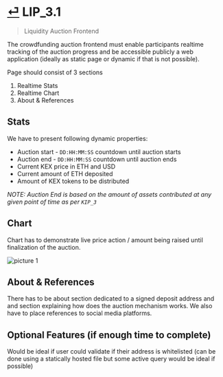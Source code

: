 # [⏎](README.md#Roadmap) LIP_3.1
>  Liquidity Auction Frontend

The crowdfunding auction frontend must enable participants realtime tracking of the auction progress and be accessible publicly a web application (ideally as static page or dynamic if that is not possible).

Page should consist of 3 sections
1. Realtime Stats
2. Realtime Chart
3. About & References


## Stats

We have to present following dynamic properties:
* Auction start - `DD:HH:MM:SS` countdown until auction starts
* Auction end - `DD:HH:MM:SS` countdown until auction ends
* Current KEX price in ETH and USD
* Current amount of ETH deposited
* Amount of KEX tokens to be distributed

_NOTE: Auction End is based on the amount of assets contributed at any given point of time as per `KIP_3`_

## Chart

Chart has to demonstrate live price action / amount being raised until finalization of the auction.

![picture 1](https://i.imgur.com/z53UEmi.png) 

## About & References

There has to be about section dedicated to a signed deposit address and and section explaining how does the auction mechanism works. We also have to place references to social media platforms.

## Optional Features (if enough time to complete)

Would be ideal if user could validate if their address is whitelisted (can be done using a statically hosted file but some active query would be ideal if possible)

